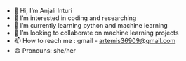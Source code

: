 - 👋 Hi, I’m Anjali Inturi
- 👀 I’m interested in coding and researching 
- 🌱 I’m currently learning python and machine learning
- 💞️ I’m looking to collaborate on machine learning projects
- 📫 How to reach me : gmail - artemis36909@gmail.com
- 😄 Pronouns: she/her

<!---
aira36909/aira36909 is a ✨ special ✨ repository because its `README.md` (this file) appears on your GitHub profile.
You can click the Preview link to take a look at your changes.
--->
